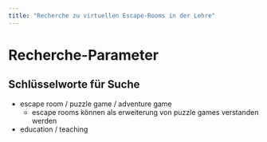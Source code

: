 ```yaml
---
title: "Recherche zu virtuellen Escape-Rooms in der Lehre"
---
```


# Recherche-Parameter

## Schlüsselworte für Suche

- escape room / puzzle game / adventure game
  - escape rooms können als erweiterung von puzzle games verstanden werden
- education / teaching
